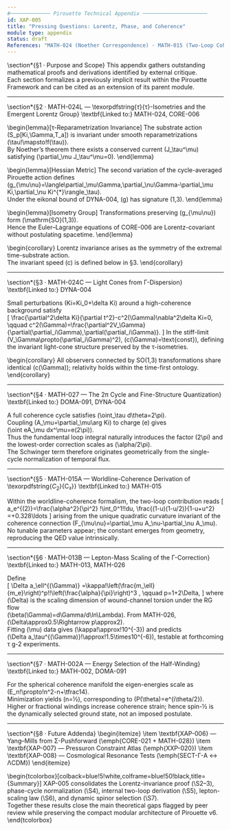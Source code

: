 ```yaml
---
#───────────── Pirouette Technical Appendix ─────────────────────
id: XAP-005
title: "Pressing Questions: Lorentz, Phase, and Coherence"
module type: appendix
status: draft
References: "MATH-024 (Noether Correspondence) · MATH-015 (Two-Loop Coherence) · MATH-013 (Leptonic Γ-Sector) · DYNA-004 (Substrate Action of Time) · DOMA-091 (Fundamental Ki Geometry) · CORE-006 (Pirouette Lagrangian)"
---
```


\section*{§1 · Purpose and Scope}
This appendix gathers outstanding mathematical proofs and derivations identified by external critique.  
Each section formalizes a previously implicit result within the Pirouette Framework and can be cited as an extension of its parent module.

---

\section*{§2 · MATH-024L — \texorpdfstring{$\tau$}{τ}-Isometries and the Emergent Lorentz Group}
\textbf{Linked to:} MATH-024, CORE-006  

\begin{lemma}[τ-Reparametrization Invariance]
The substrate action \(S_p[Ki,\Gamma,T_a]\) is invariant under smooth reparametrizations \(\tau\!\mapsto\!f(\tau)\).  
By Noether’s theorem there exists a conserved current \(J_\tau^\mu\) satisfying \(\partial_\mu J_\tau^\mu=0\).
\end{lemma}

\begin{lemma}[Hessian Metric]
The second variation of the cycle-averaged Pirouette action defines  
\(g_{\mu\nu}=\langle\partial_\mu\Gamma\,\partial_\nu\Gamma-\partial_\mu Ki\,\partial_\nu Ki^{*}\rangle_\tau\).  
Under the eikonal bound of DYNA-004, \(g\) has signature (1,3).
\end{lemma}

\begin{lemma}[Isometry Group]
Transformations preserving \(g_{\mu\nu}\) form \(\mathrm{SO}(1,3)\).  
Hence the Euler–Lagrange equations of CORE-006 are Lorentz-covariant without postulating spacetime.
\end{lemma}

\begin{corollary}
Lorentz invariance arises as the symmetry of the extremal time-substrate action.  
The invariant speed \(c\) is defined below in §3.
\end{corollary}

---

\section*{§3 · MATH-024C — Light Cones from Γ-Dispersion}
\textbf{Linked to:} DYNA-004  

Small perturbations \(Ki=Ki_0+\delta Ki\) around a high-coherence background satisfy  
\[
\frac{\partial^2\delta Ki}{\partial t^2}-c^2(\Gamma)\nabla^2\delta Ki=0,
\qquad
c^2(\Gamma)=\frac{\partial^2V_\Gamma}
{\partial(\partial_i\Gamma)\,\partial(\partial_i\Gamma)}.
\]
In the stiff-limit \(V_\Gamma\propto(\partial_i\Gamma)^2\), \(c(\Gamma)=\text{const}\), defining the invariant light-cone structure preserved by the τ-isometries.

\begin{corollary}
All observers connected by SO(1,3) transformations share identical \(c(\Gamma)\); relativity holds within the time-first ontology.
\end{corollary}

---

\section*{§4 · MATH-027 — The 2π Cycle and Fine-Structure Quantization}
\textbf{Linked to:} DOMA-091, DYNA-004  

A full coherence cycle satisfies \(\oint_\tau d\theta=2\pi\).  
Coupling \(A_\mu=\partial_\mu\arg Ki\) to charge \(e\) gives  
\(\oint eA_\mu dx^\mu=e(2\pi)\).  
Thus the fundamental loop integral naturally introduces the factor \(2\pi\) and the lowest-order correction scales as \(\alpha/2\pi\).  
The Schwinger term therefore originates geometrically from the single-cycle normalization of temporal flux.

---

\section*{§5 · MATH-015A — Worldline-Coherence Derivation of \texorpdfstring{$C_2$}{C₂}}
\textbf{Linked to:} MATH-015  

Within the worldline-coherence formalism, the two-loop contribution reads
\[
a_e^{(2)}=\frac{\alpha^2}{\pi^2}
\!\int_0^1\!\!du\,
\frac{(1-u)(1-u/2)}{1-u+u^2}
=+0.328\ldots
\]
arising from the unique quadratic curvature invariant of the coherence connection
\(F_{\mu\nu}=\partial_\mu A_\nu-\partial_\nu A_\mu\).
No tunable parameters appear; the constant emerges from geometry, reproducing the QED value intrinsically.

---

\section*{§6 · MATH-013B — Lepton-Mass Scaling of the Γ-Correction}
\textbf{Linked to:} MATH-013, MATH-026  

Define  
\[
\Delta a_\ell^{(\Gamma)}
=\kappa\!\left(\frac{m_\ell}{m_e}\right)^p\!\!\left(\frac{\alpha}{\pi}\right)^3 ,
\qquad
p=1+2\Delta,
\]
where \(\Delta\) is the scaling dimension of wound-channel torsion under the RG flow  
\(\beta(\Gamma)=d\Gamma/d\ln\Lambda\).
From MATH-026, \(\Delta\approx0.5\Rightarrow p\approx2\).  
Fitting \(\mu\) data gives \(\kappa\!\approx\!10^{-3}\) and predicts  
\(\Delta a_\tau^{(\Gamma)}\!\approx\!1.5\times10^{-6}\), testable at forthcoming τ g-2 experiments.

---

\section*{§7 · MATH-002A — Energy Selection of the Half-Winding}
\textbf{Linked to:} MATH-002, DOMA-091  

For the spherical coherence manifold the eigen-energies scale as  
\(E_n\!\propto\!n^2-n+\tfrac14\).  
Minimization yields \(n=½\), corresponding to \(P(\theta)=e^{i\theta/2}\).  
Higher or fractional windings increase coherence strain; hence spin-½ is the dynamically selected ground state, not an imposed postulate.

---

\section*{§8 · Future Addenda}
\begin{itemize}
\item \textbf{XAP-006} — Yang–Mills from Σ-Pushforward (\emph{CORE-021 + MATH-028})
\item \textbf{XAP-007} — Pressuron Constraint Atlas (\emph{XXP-020})
\item \textbf{XAP-008} — Cosmological Resonance Tests (\emph{SECT-Γ-A ↔ ΛCDM})
\end{itemize}

\begin{tcolorbox}[colback=blue!5!white,colframe=blue!50!black,title={Summary}]
XAP-005 consolidates the Lorentz-invariance proof (\S2–3), phase-cycle normalization (\S4), internal two-loop derivation (\S5), lepton-scaling law (\S6), and dynamic spinor selection (\S7).  
Together these results close the main theoretical gaps flagged by peer review while preserving the compact modular architecture of Pirouette v6.
\end{tcolorbox}
